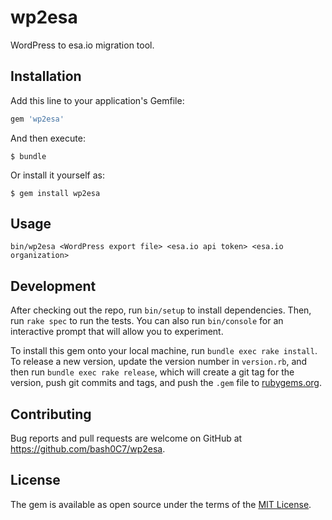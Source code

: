 # wp2esa

WordPress to esa.io migration tool.

## Installation

Add this line to your application's Gemfile:

```ruby
gem 'wp2esa'
```

And then execute:

    $ bundle

Or install it yourself as:

    $ gem install wp2esa

## Usage

`bin/wp2esa <WordPress export file> <esa.io api token> <esa.io organization>`

## Development

After checking out the repo, run `bin/setup` to install dependencies. Then, run `rake spec` to run the tests. You can also run `bin/console` for an interactive prompt that will allow you to experiment.

To install this gem onto your local machine, run `bundle exec rake install`. To release a new version, update the version number in `version.rb`, and then run `bundle exec rake release`, which will create a git tag for the version, push git commits and tags, and push the `.gem` file to [rubygems.org](https://rubygems.org).

## Contributing

Bug reports and pull requests are welcome on GitHub at https://github.com/bash0C7/wp2esa.


## License

The gem is available as open source under the terms of the [MIT License](http://opensource.org/licenses/MIT).
